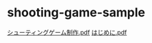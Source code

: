 # shooting-game-sample
[シューティングゲーム制作.pdf](https://github.com/MAAAARCY/shooting-game-sample/files/14492341/default.pdf)
[はじめに.pdf](https://github.com/MAAAARCY/shooting-game-sample/files/14492421/default.pdf)
